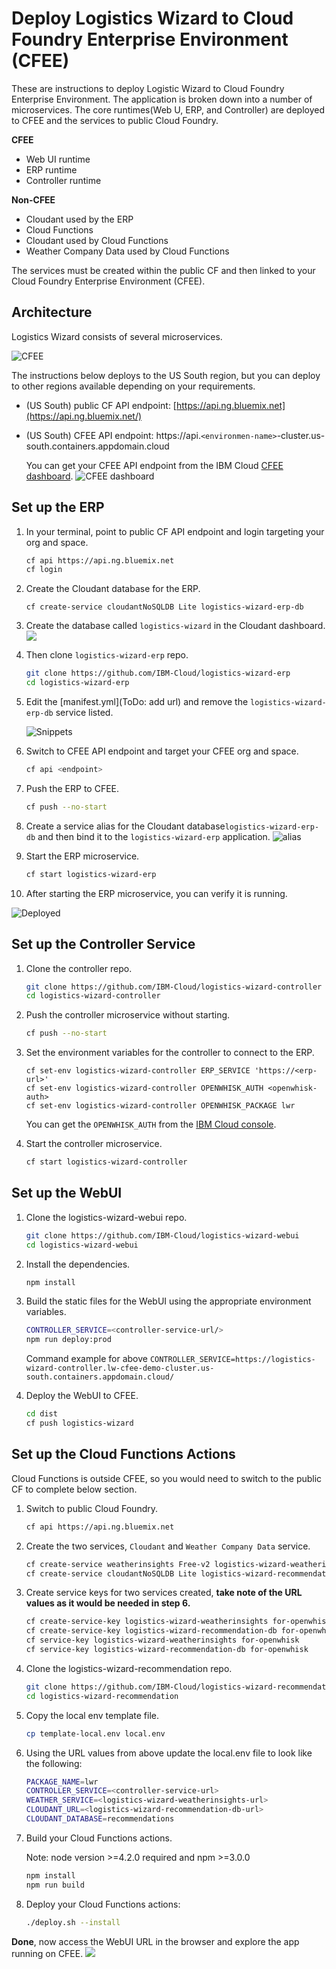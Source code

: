 # Deploy Logistics Wizard to Cloud Foundry Enterprise Environment (CFEE)

These are instructions to deploy Logistic Wizard to Cloud Foundry Enterprise Environment. The application is broken down into a number of microservices. The core runtimes(Web U, ERP, and Controller) are deployed to CFEE and the services to public Cloud Foundry. 

**CFEE**

- Web UI runtime 
- ERP runtime 
- Controller runtime 

**Non-CFEE**

- Cloudant used by the ERP
- Cloud Functions 
- Cloudant used by Cloud Functions 
- Weather Company Data used by Cloud Functions 

The services must be created within the public CF and then linked to your Cloud Foundry Enterprise Environment (CFEE).

## Architecture

Logistics Wizard consists of several microservices.

![CFEE](docs/cfee.png)

The instructions below deploys to the US South region, but you can deploy to other regions available depending on your requirements. 

- (US South) public CF API endpoint: [https://api.ng.bluemix.net](https://api.ng.bluemix.net/) 

- (US South) CFEE API endpoint:   https://api.`<environmen-name>`-cluster.us-south.containers.appdomain.cloud

  You can get your CFEE API endpoint from the IBM Cloud [CFEE dashboard](https://console.bluemix.net/dashboard/cloudfoundry?filter=cf_environments). ![CFEE dashboard](docs/cfee_dashboard.png)

## Set up the ERP

1. In your terminal, point to public CF API endpoint and login targeting your org and space.

   ```bash
   cf api https://api.ng.bluemix.net 
   cf login
   ```

2. Create the Cloudant database for the ERP.

   ```
   cf create-service cloudantNoSQLDB Lite logistics-wizard-erp-db
   ```

3. Create the database called `logistics-wizard` in the Cloudant dashboard. ![](docs/database.png)

4. Then clone `logistics-wizard-erp` repo.

   ```bash
   git clone https://github.com/IBM-Cloud/logistics-wizard-erp
   cd logistics-wizard-erp
   ```

5. Edit the [manifest.yml](ToDo: add url) and remove the `logistics-wizard-erp-db` service listed.

   ![Snippets](docs/snippets.png)

6. Switch to CFEE API endpoint and target your CFEE org and space.

   ```bash
   cf api <endpoint>
   ```

7. Push the ERP to CFEE.

   ```bash
   cf push --no-start
   ```

8. Create a service alias for the Cloudant database`logistics-wizard-erp-db` and then bind it to the `logistics-wizard-erp` application. ![alias](docs/alias.png)

9. Start the ERP microservice.

   ```bash
   cf start logistics-wizard-erp
   ```

10. After starting the ERP microservice, you can verify it is running.

   ![Deployed](docs/deployed.png)

## Set up the Controller Service

1. Clone the controller repo.

   ```bash
   git clone https://github.com/IBM-Cloud/logistics-wizard-controller
   cd logistics-wizard-controller
   ```

2. Push the controller microservice without starting.

   ```bash
   cf push --no-start
   ```

3. Set the environment variables for the controller to connect to the ERP.

   ```
   cf set-env logistics-wizard-controller ERP_SERVICE 'https://<erp-url>'
   cf set-env logistics-wizard-controller OPENWHISK_AUTH <openwhisk-auth>
   cf set-env logistics-wizard-controller OPENWHISK_PACKAGE lwr
   ```

   You can get the `OPENWHISK_AUTH` from the [IBM Cloud console](https://console.bluemix.net/openwhisk/learn/api-key). 

4. Start the controller microservice.

   ```bash
   cf start logistics-wizard-controller
   ```

## Set up the WebUI

1. Clone the logistics-wizard-webui repo.

   ```bash
   git clone https://github.com/IBM-Cloud/logistics-wizard-webui
   cd logistics-wizard-webui
   ```

2. Install the dependencies.

   ```bash
   npm install
   ```

3. Build the static files for the WebUI using the appropriate environment variables.

   ```bash
   CONTROLLER_SERVICE=<controller-service-url/> 
   npm run deploy:prod
   ```

    Command example for above `CONTROLLER_SERVICE=https://logistics-wizard-controller.lw-cfee-demo-cluster.us-south.containers.appdomain.cloud/`

4. Deploy the WebUI to CFEE.

   ```bash
   cd dist
   cf push logistics-wizard
   ```

## Set up the Cloud Functions Actions

Cloud Functions is outside CFEE, so you would need to switch to the public CF to complete below section.

1. Switch to public Cloud Foundry.

   ```bash
   cf api https://api.ng.bluemix.net 
   ```

2. Create the two services, `Cloudant` and  `Weather Company Data` service.

   ```bash
   cf create-service weatherinsights Free-v2 logistics-wizard-weatherinsights
   cf create-service cloudantNoSQLDB Lite logistics-wizard-recommendation-db
   ```

3. Create service keys for two services created, **take note of the URL values as it would be needed in step 6.**

   ```bash
   cf create-service-key logistics-wizard-weatherinsights for-openwhisk
   cf create-service-key logistics-wizard-recommendation-db for-openwhisk
   cf service-key logistics-wizard-weatherinsights for-openwhisk
   cf service-key logistics-wizard-recommendation-db for-openwhisk
   ```

4. Clone the logistics-wizard-recommendation repo.

   ```bash
   git clone https://github.com/IBM-Cloud/logistics-wizard-recommendation
   cd logistics-wizard-recommendation
   ```

5. Copy the local env template file. 

   ```bash
   cp template-local.env local.env
   ```

6. Using the URL values from above update the local.env file to look like the following:

   ```bash
   PACKAGE_NAME=lwr
   CONTROLLER_SERVICE=<controller-service-url>
   WEATHER_SERVICE=<logistics-wizard-weatherinsights-url>
   CLOUDANT_URL=<logistics-wizard-recommendation-db-url>
   CLOUDANT_DATABASE=recommendations
   ```

7. Build your Cloud Functions actions. 

   Note: node version >=4.2.0 required and npm >=3.0.0 

   ```bash
   npm install
   npm run build
   ```

8. Deploy your Cloud Functions actions:

   ```bash
   ./deploy.sh --install
   ```

**Done**, now access the WebUI URL in the browser and explore the app running on CFEE. ![](docs/LW-pushed.png)